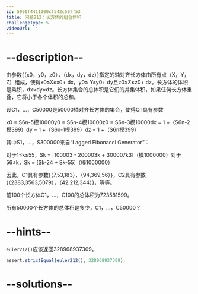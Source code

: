 ```yaml
---
id: 5900f4411000cf542c50ff53
title: 问题212：长方体的组合体积
challengeType: 5
videoUrl: ''
---
```


# --description--

由参数{（x0，y0，z0），（dx，dy，dz）}指定的轴对齐长方体由所有点（X，Y，Z）组成，使得x0≤X≤x0+ dx，y0≤ Y≤y0+ dy且z0≤Z≤z0+ dz。长方体的体积是乘积，dx×dy×dz。长方体集合的总体积是它们的并集体积，如果任何长方体重叠，它将小于各个体积的总和。

设C1，...，C50000是50000轴对齐长方体的集合，使得Cn具有参数

x0 = S6n-5模10000y0 = S6n-4模10000z0 = S6n-3模10000dx = 1 +（S6n-2模399）dy = 1 +（S6n-1模399）dz = 1 +（S6n模399）

其中S1，...，S300000来自“Lagged Fibonacci Generator”：

对于1≤k≤55，Sk = \[100003 - 200003k + 300007k3]（模1000000）对于56≤k，Sk = \[Sk-24 + Sk-55]（模1000000）

因此，C1具有参数{（7,53,183），（94,369,56）}，C2具有参数{（2383,3563,5079），（42,212,344）}，等等。

前100个长方体C1，...，C100的总体积为723581599。

所有50000个长方体的总体积是多少，C1，...，C50000？

# --hints--

`euler212()`应该返回328968937309。

```js
assert.strictEqual(euler212(), 328968937309);
```

# --solutions--

